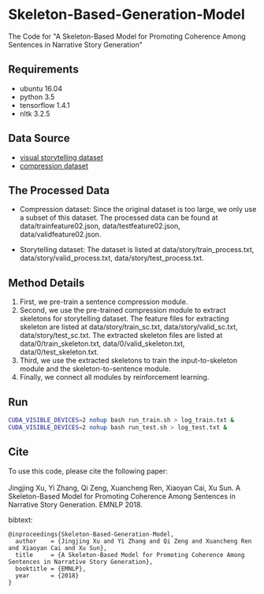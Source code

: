 # Skeleton-Based-Generation-Model
The Code for "A Skeleton-Based Model for Promoting Coherence Among Sentences in Narrative Story Generation" 
## Requirements
* ubuntu 16.04
* python 3.5
* tensorflow 1.4.1
* nltk 3.2.5
## Data Source
* [visual storytelling dataset](http://visionandlanguage.net/VIST/dataset.html)
* [compression dataset](https://github.com/google-research-datasets/sentence-compression/tree/master/data)

## The Processed Data
* Compression dataset:
Since the original dataset is too large, we only use a subset of this dataset. The processed data can be found at data/trainfeature02.json, data/testfeature02.json, data/validfeature02.json.

* Storytelling dataset:
The dataset is listed at data/story/train_process.txt, data/story/valid_process.txt, data/story/test_process.txt.

## Method Details
 1. First, we pre-train a sentence compression module. 
 2. Second, we use the pre-trained compression module to extract skeletons for storytelling dataset. The feature files for extracting skeleton are listed at data/story/train_sc.txt, data/story/valid_sc.txt, data/story/test_sc.txt. The extracted skeleton files are listed at data/0/train_skeleton.txt, data/0/valid_skeleton.txt, data/0/test_skeleton.txt.
 3. Third, we use the extracted skeletons to train the input-to-skeleton module and the skeleton-to-sentence module.
 4. Finally, we connect all modules by reinforcement learning. 
 
## Run
```bash
CUDA_VISIBLE_DEVICES=2 nohup bash run_train.sh > log_train.txt &
CUDA_VISIBLE_DEVICES=2 nohup bash run_test.sh > log_test.txt &
```
## Cite
To use this code, please cite the following paper:<br><br>
Jingjing Xu, Yi Zhang, Qi Zeng, Xuancheng Ren, Xiaoyan Cai, Xu Sun.
A Skeleton-Based Model for Promoting Coherence Among Sentences in Narrative Story Generation. EMNLP 2018.

bibtext:
```
@inproceedings{Skeleton-Based-Generation-Model,
  author    = {Jingjing Xu and Yi Zhang and Qi Zeng and Xuancheng Ren and Xiaoyan Cai and Xu Sun},
  title     = {A Skeleton-Based Model for Promoting Coherence Among Sentences in Narrative Story Generation},
  booktitle = {EMNLP},
  year      = {2018}
}
```
